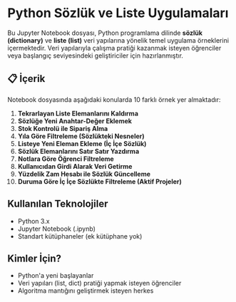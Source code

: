 # Python Sözlük ve Liste Uygulamaları 

Bu Jupyter Notebook dosyası, Python programlama dilinde **sözlük (dictionary)** ve **liste (list)** veri yapılarına yönelik temel uygulama örneklerini içermektedir. Veri yapılarıyla çalışma pratiği kazanmak isteyen öğrenciler veya başlangıç seviyesindeki geliştiriciler için hazırlanmıştır.

## 📋 İçerik

Notebook dosyasında aşağıdaki konularda 10 farklı örnek yer almaktadır:

1. **Tekrarlayan Liste Elemanlarını Kaldırma**  
2. **Sözlüğe Yeni Anahtar-Değer Eklemek**  
3. **Stok Kontrolü ile Sipariş Alma**  
4. **Yıla Göre Filtreleme (Sözlükteki Nesneler)**  
5. **Listeye Yeni Eleman Ekleme (İç İçe Sözlük)**  
6. **Sözlük Elemanlarını Satır Satır Yazdırma**  
7. **Notlara Göre Öğrenci Filtreleme**  
8. **Kullanıcıdan Girdi Alarak Veri Getirme**  
9. **Yüzdelik Zam Hesabı ile Sözlük Güncelleme**  
10. **Duruma Göre İç İçe Sözlükte Filtreleme (Aktif Projeler)**

## Kullanılan Teknolojiler

- Python 3.x
- Jupyter Notebook (.ipynb)
- Standart kütüphaneler (ek kütüphane yok)

## Kimler İçin?

- Python'a yeni başlayanlar
- Veri yapıları (list, dict) pratiği yapmak isteyen öğrenciler
- Algoritma mantığını geliştirmek isteyen herkes


